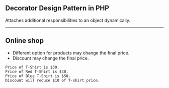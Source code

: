 ## Decorator Design Pattern in PHP
Attaches additional responsibilities to an object dynamically.

---

## Online shop
- Different option for products may change the final price.
- Discount may change the final price.

```
Price of T-Shirt is $30.
Price of Red T-Shirt is $40.
Price of Blue T-Shirt is $50.
Discount will reduce $10 of T-shirt price.